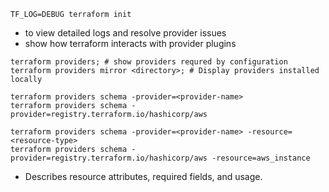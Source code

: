 ```shell
TF_LOG=DEBUG terraform init
```
- to view detailed logs and resolve provider issues
- show how terraform interacts with provider plugins

```shell
terraform providers; # show providers requred by configuration
terraform providers mirror <directory>; # Display providers installed locally 
```

```shell
terraform providers schema -provider=<provider-name>
terraform providers schema -provider=registry.terraform.io/hashicorp/aws
```

```shell
terraform providers schema -provider=<provider-name> -resource=<resource-type>
terraform providers schema -provider=registry.terraform.io/hashicorp/aws -resource=aws_instance
```
- Describes resource attributes, required fields, and usage.
